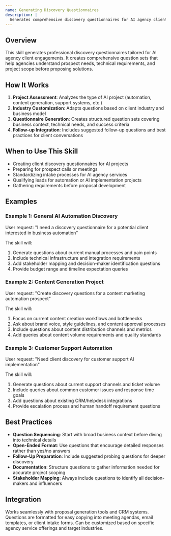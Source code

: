 ```yaml
---
name: Generating Discovery Questionnaires
description: |
  Generates comprehensive discovery questionnaires for AI agency client projects. Activates when users request "discovery questionnaire", "client discovery", "prospect questions", or "project intake forms". Creates customized question sets based on project type (automation, content generation, customer support, etc.), client industry, and engagement scope. Includes business context assessment, technical requirements gathering, stakeholder mapping, success criteria definition, and budget/timeline questions with follow-up suggestions and best practices.
---
```


## Overview
This skill generates professional discovery questionnaires tailored for AI agency client engagements. It creates comprehensive question sets that help agencies understand prospect needs, technical requirements, and project scope before proposing solutions.

## How It Works
1. **Project Assessment**: Analyzes the type of AI project (automation, content generation, support systems, etc.)
2. **Industry Customization**: Adapts questions based on client industry and business model
3. **Questionnaire Generation**: Creates structured question sets covering business context, technical needs, and success criteria
4. **Follow-up Integration**: Includes suggested follow-up questions and best practices for client conversations

## When to Use This Skill
- Creating client discovery questionnaires for AI projects
- Preparing for prospect calls or meetings
- Standardizing intake processes for AI agency services
- Qualifying leads for automation or AI implementation projects
- Gathering requirements before proposal development

## Examples

### Example 1: General AI Automation Discovery
User request: "I need a discovery questionnaire for a potential client interested in business automation"

The skill will:
1. Generate questions about current manual processes and pain points
2. Include technical infrastructure and integration requirements
3. Add stakeholder mapping and decision-maker identification questions
4. Provide budget range and timeline expectation queries

### Example 2: Content Generation Project
User request: "Create discovery questions for a content marketing automation prospect"

The skill will:
1. Focus on current content creation workflows and bottlenecks
2. Ask about brand voice, style guidelines, and content approval processes
3. Include questions about content distribution channels and metrics
4. Add queries about content volume requirements and quality standards

### Example 3: Customer Support Automation
User request: "Need client discovery for customer support AI implementation"

The skill will:
1. Generate questions about current support channels and ticket volume
2. Include queries about common customer issues and response time goals
3. Add questions about existing CRM/helpdesk integrations
4. Provide escalation process and human handoff requirement questions

## Best Practices
- **Question Sequencing**: Start with broad business context before diving into technical details
- **Open-Ended Format**: Use questions that encourage detailed responses rather than yes/no answers
- **Follow-Up Preparation**: Include suggested probing questions for deeper discovery
- **Documentation**: Structure questions to gather information needed for accurate project scoping
- **Stakeholder Mapping**: Always include questions to identify all decision-makers and influencers

## Integration
Works seamlessly with proposal generation tools and CRM systems. Questions are formatted for easy copying into meeting agendas, email templates, or client intake forms. Can be customized based on specific agency service offerings and target industries.